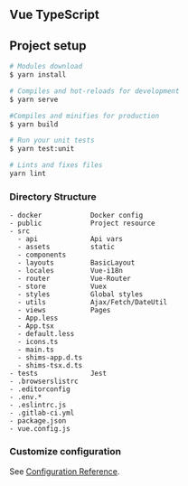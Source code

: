 Vue TypeScript
----



## Project setup

```bash
# Modules download
$ yarn install

# Compiles and hot-reloads for development
$ yarn serve

#Compiles and minifies for production
$ yarn build

# Run your unit tests
$ yarn test:unit

# Lints and fixes files
yarn lint
```

### Directory Structure

```tree
- docker			Docker config
- public			Project resource
- src
  - api				Api vars
  - assets			static
  - components
  - layouts			BasicLayout
  - locales			Vue-i18n
  - router			Vue-Router
  - store			Vuex
  - styles			Global styles
  - utils			Ajax/Fetch/DateUtil
  - views			Pages
  - App.less
  - App.tsx
  - default.less
  - icons.ts
  - main.ts
  - shims-app.d.ts
  - shims-tsx.d.ts
- tests				Jest
- .browserslistrc
- .editorconfig
- .env.*
- .eslintrc.js
- .gitlab-ci.yml
- package.json
- vue.config.js
```


### Customize configuration
See [Configuration Reference](https://cli.vuejs.org/config/).